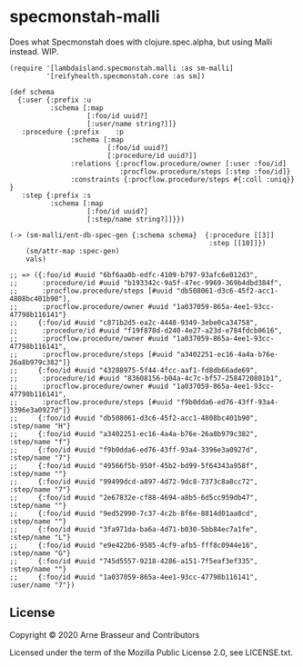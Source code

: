 # specmonstah-malli

<!-- badges -->
<!-- [![CircleCI](https://circleci.com/gh/lambdaisland/specmonstah-malli.svg?style=svg)](https://circleci.com/gh/lambdaisland/specmonstah-malli) [![cljdoc badge](https://cljdoc.org/badge/lambdaisland/specmonstah-malli)](https://cljdoc.org/d/lambdaisland/specmonstah-malli) [![Clojars Project](https://img.shields.io/clojars/v/lambdaisland/specmonstah-malli.svg)](https://clojars.org/lambdaisland/specmonstah-malli) -->
<!-- /badges -->

Does what Specmonstah does with clojure.spec.alpha, but using Malli instead. WIP.

```
(require '[lambdaisland.specmonstah.malli :as sm-malli]
         '[reifyhealth.specmonstah.core :as sm])

(def schema
  {:user {:prefix :u
          :schema [:map
                   [:foo/id uuid?]
                   [:user/name string?]]}
   :procedure {:prefix    :p
               :schema [:map
                        [:foo/id uuid?]
                        [:procedure/id uuid?]]
               :relations {:procflow.procedure/owner [:user :foo/id]
                           :procflow.procedure/steps [:step :foo/id]}
               :constraints {:procflow.procedure/steps #{:coll :uniq}} }
   :step {:prefix :s
          :schema [:map
                   [:foo/id uuid?]
                   [:step/name string?]]}})

(-> (sm-malli/ent-db-spec-gen {:schema schema}  {:procedure [[3]]
                                                 :step [[10]]})
    (sm/attr-map :spec-gen)
    vals)

;; => ({:foo/id #uuid "6bf6aa0b-edfc-4109-b797-93afc6e012d3",
;;      :procedure/id #uuid "b193342c-9a5f-47ec-9969-369b4dbd384f",
;;      :procflow.procedure/steps [#uuid "db508061-d3c6-45f2-acc1-4808bc401b90"],
;;      :procflow.procedure/owner #uuid "1a037059-865a-4ee1-93cc-47798b116141"}
;;     {:foo/id #uuid "c871b2d5-ea2c-4448-9349-3ebe0ca34758",
;;      :procedure/id #uuid "f19f878d-d240-4e27-a23d-e784fdcb0616",
;;      :procflow.procedure/owner #uuid "1a037059-865a-4ee1-93cc-47798b116141",
;;      :procflow.procedure/steps [#uuid "a3402251-ec16-4a4a-b76e-26a8b979c382"]}
;;     {:foo/id #uuid "43288975-5f44-4fcc-aaf1-fd8db66ade69",
;;      :procedure/id #uuid "83608156-b04a-4c7c-bf57-2584720801b1",
;;      :procflow.procedure/owner #uuid "1a037059-865a-4ee1-93cc-47798b116141",
;;      :procflow.procedure/steps [#uuid "f9b0dda6-ed76-43ff-93a4-3396e3a0927d"]}
;;     {:foo/id #uuid "db508061-d3c6-45f2-acc1-4808bc401b90", :step/name "H"}
;;     {:foo/id #uuid "a3402251-ec16-4a4a-b76e-26a8b979c382", :step/name "f"}
;;     {:foo/id #uuid "f9b0dda6-ed76-43ff-93a4-3396e3a0927d", :step/name "7"}
;;     {:foo/id #uuid "49566f5b-950f-45b2-bd99-5f64343a958f", :step/name ""}
;;     {:foo/id #uuid "99499dcd-a897-4d72-9dc8-7373c8a8cc72", :step/name "7"}
;;     {:foo/id #uuid "2e67832e-cf88-4694-a8b5-6d5cc959db47", :step/name ""}
;;     {:foo/id #uuid "9ed52990-7c37-4c2b-8f6e-8814d01aa8cd", :step/name ""}
;;     {:foo/id #uuid "3fa971da-ba6a-4d71-b030-5bb84ec7a1fe", :step/name "L"}
;;     {:foo/id #uuid "e9e422b6-9585-4cf9-afb5-fff8c0944e16", :step/name "G"}
;;     {:foo/id #uuid "745d5557-9218-4286-a151-7f5eaf3ef335", :step/name ""}
;;     {:foo/id #uuid "1a037059-865a-4ee1-93cc-47798b116141", :user/name "7"})
```

## License

Copyright &copy; 2020 Arne Brasseur and Contributors

Licensed under the term of the Mozilla Public License 2.0, see LICENSE.txt.
